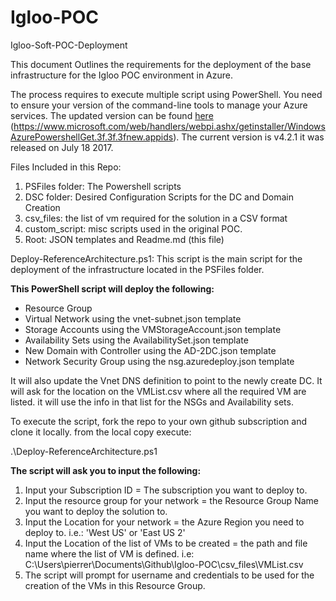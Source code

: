 # Igloo-POC
Igloo-Soft-POC-Deployment

This document Outlines the requirements for the deployment of the base infrastructure for the Igloo POC environment in Azure.

The process requires to execute multiple script using PowerShell.  You need to ensure your version of the command-line tools to manage your Azure services.  The updated version can be found <a href="https://www.microsoft.com/web/handlers/webpi.ashx/getinstaller/WindowsAzurePowershellGet.3f.3f.3fnew.appids" target="_blank">here</a> (https://www.microsoft.com/web/handlers/webpi.ashx/getinstaller/WindowsAzurePowershellGet.3f.3f.3fnew.appids).  The current version is v4.2.1 it was released on July 18 2017.

Files Included in this Repo:

1. PSFiles folder: The Powershell scripts
2. DSC folder: Desired Configuration Scripts for the DC and Domain Creation
3. csv_files: the list of vm required for the solution in a CSV format
4. custom_script: misc scripts used in the original POC.
5. Root:  JSON templates and Readme.md (this file)


Deploy-ReferenceArchitecture.ps1:  This script is the main script for the deployment of the infrastructure located in the PSFiles folder.

**This PowerShell script will deploy the following:**

* Resource Group
* Virtual Network using the vnet-subnet.json template
* Storage Accounts using the VMStorageAccount.json template
* Availability Sets using the AvailabilitySet.json template
* New Domain with Controller using the AD-2DC.json template
* Network Security Group using the nsg.azuredeploy.json template

It will also update the Vnet DNS definition to point to the newly create DC.  It will ask for the location on the VMList.csv where all the required VM are listed.  it will use the info in that list for the NSGs and Availability sets.

To execute the script, fork the repo to your own github subscription and clone it locally.  from the local copy execute:

.\Deploy-ReferenceArchitecture.ps1

**The script will ask you to input the following:**

1. Input your Subscription ID = The subscription you want to deploy to.
2. Input the resource group for your network = the Resource Group Name you want to deploy the solution to.
3. Input the Location for your network = the Azure Region you need to deploy to.  i.e.: 'West US' or 'East US 2'
4. Input the Location of the list of VMs to be created = the path and file name where the list of VM is defined.  i.e: C:\Users\pierrer\Documents\Github\Igloo-POC\csv_files\VMList.csv
5. The script will prompt for username and credentials to be used for the creation of the VMs in this Resource Group.
 










